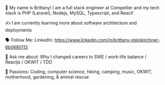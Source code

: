 🤝 My name is Brittany! I am a full stack engineer at Compellier and my tech stack is PHP (Laravel), Nodejs, MySQL, Typescript, and React!

✍️ I am currently learning more about software architecture and deployments

🗣 Follow Me: LinkedIn: https://www.linkedin.com/in/brittany-steinkirchner-6b0680113

💬 Ask me about: Why I changed careers to SWE / work-life balance / Reactjs / OKWIT / TDD

💓 Passions: Coding, computer science, hiking, camping, music, OKWIT, motherhood, gardening, & animal rescue
